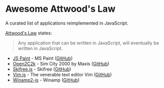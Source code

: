 # Awesome Attwood's Law

A curated list of applications reimplemented in JavaScript.

[Attwood's
Law](https://blog.codinghorror.com/the-principle-of-least-power/) states:

> Any application that can be written in JavaScript, will eventually be written in JavaScript.

* [JS Paint](http://jspaint.ml/) - MS Paint ([GitHub](https://github.com/1j01/jspaint))
* [Open2C2k](https://github.com/rage8885/OpenSC2K) - Sim City 2000 by Maxis ([GitHub](https://github.com/rage8885/OpenSC2K))
* [Skifree.js](https://basicallydan.github.io/skifree.js/) - Skifree ([GitHub](https://github.com/basicallydan/skifree.js))
* [Vim.js](http://coolwanglu.github.io/vim.js/emterpreter/vim.html) - The venerable text editor Vim ([GitHub](https://github.com/coolwanglu/vim.js))
* [Winamp2-js](https://webamp.org/) - Winamp ([GitHub](https://github.com/captbaritone/winamp2-js))